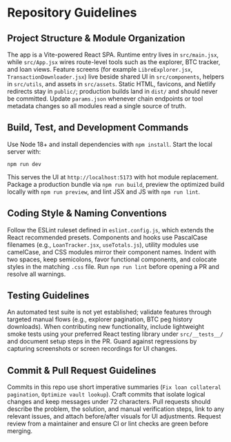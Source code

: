 # Repository Guidelines

## Project Structure & Module Organization
The app is a Vite-powered React SPA. Runtime entry lives in `src/main.jsx`, while `src/App.jsx` wires route-level tools such as the explorer, BTC tracker, and loan views. Feature screens (for example `LibreExplorer.jsx`, `TransactionDownloader.jsx`) live beside shared UI in `src/components`, helpers in `src/utils`, and assets in `src/assets`. Static HTML, favicons, and Netlify redirects stay in `public/`; production builds land in `dist/` and should never be committed. Update `params.json` whenever chain endpoints or tool metadata changes so all modules read a single source of truth.

## Build, Test, and Development Commands
Use Node 18+ and install dependencies with `npm install`. Start the local server with:
```
npm run dev
```
This serves the UI at `http://localhost:5173` with hot module replacement. Package a production bundle via `npm run build`, preview the optimized build locally with `npm run preview`, and lint JSX and JS with `npm run lint`.

## Coding Style & Naming Conventions
Follow the ESLint ruleset defined in `eslint.config.js`, which extends the React recommended presets. Components and hooks use PascalCase filenames (e.g., `LoanTracker.jsx`, `useTotals.js`), utility modules use camelCase, and CSS modules mirror their component names. Indent with two spaces, keep semicolons, favor functional components, and colocate styles in the matching `.css` file. Run `npm run lint` before opening a PR and resolve all warnings.

## Testing Guidelines
An automated test suite is not yet established; validate features through targeted manual flows (e.g., explorer pagination, BTC peg history downloads). When contributing new functionality, include lightweight smoke tests using your preferred React testing library under `src/__tests__/` and document setup steps in the PR. Guard against regressions by capturing screenshots or screen recordings for UI changes.

## Commit & Pull Request Guidelines
Commits in this repo use short imperative summaries (`Fix loan collateral pagination`, `Optimize vault lookup`). Craft commits that isolate logical changes and keep messages under 72 characters. Pull requests should describe the problem, the solution, and manual verification steps, link to any relevant issues, and attach before/after visuals for UI adjustments. Request review from a maintainer and ensure CI or lint checks are green before merging.
